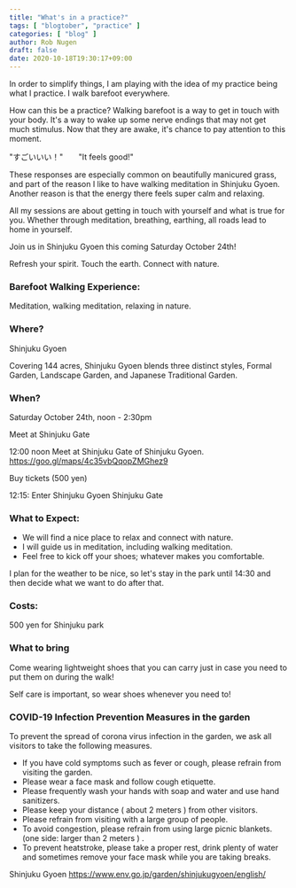 ```yaml
---
title: "What's in a practice?"
tags: [ "blogtober", "practice" ]
categories: [ "blog" ]
author: Rob Nugen
draft: false
date: 2020-10-18T19:30:17+09:00
---
```


In order to simplify things, I am playing with the idea of my practice
being what I practice.  I walk barefoot everywhere.

How can this be a practice?  Walking barefoot is a way to get in touch
with your body.  It's a way to wake up some nerve endings that may not
get much stimulus.  Now that they are awake, it's chance to pay
attention to this moment.

"すごいいい！"　　"It feels good!"

These responses are especially common on beautifully manicured grass,
and part of the reason I like to have walking meditation in Shinjuku
Gyoen.  Another reason is that the energy there feels super calm and relaxing.

All my sessions are about getting in touch with yourself and what is
true for you.  Whether through meditation, breathing, earthing, all
roads lead to home in yourself.

Join us in Shinjuku Gyoen this coming Saturday October 24th!

Refresh your spirit. Touch the earth. Connect with nature.

### Barefoot Walking Experience: ###

Meditation, walking meditation, relaxing in nature.

### Where? ###

Shinjuku Gyoen

Covering 144 acres, Shinjuku Gyoen blends three distinct styles, Formal Garden, Landscape Garden, and Japanese Traditional Garden.

### When? ###

Saturday October 24th, noon - 2:30pm

Meet at Shinjuku Gate

12:00 noon Meet at Shinjuku Gate of Shinjuku Gyoen. https://goo.gl/maps/4c35vbQqopZMGhez9

Buy tickets (500 yen)

12:15: Enter Shinjuku Gyoen Shinjuku Gate

### What to Expect: ###

* We will find a nice place to relax and connect with nature.
* I will guide us in meditation, including walking meditation.
* Feel free to kick off your shoes; whatever makes you comfortable.

I plan for the weather to be nice, so let's stay in the park until 14:30 and then decide what we want to do after that.

### Costs: ###

500 yen for Shinjuku park

### What to bring ###

Come wearing lightweight shoes that you can carry just in case you need to put them on during the walk!

Self care is important, so wear shoes whenever you need to!

### COVID-19 Infection Prevention Measures in the garden ###

To prevent the spread of corona virus infection in the garden, we ask all visitors to take the following measures.

* If you have cold symptoms such as fever or cough, please refrain from visiting the garden.
* Please wear a face mask and follow cough etiquette.
* Please frequently wash your hands with soap and water and use hand sanitizers.
* Please keep your distance ( about 2 meters ) from other visitors.
* Please refrain from visiting with a large group of people.
* To avoid congestion, please refrain from using large picnic blankets. (one side: larger than 2 meters ) .
* To prevent heatstroke, please take a proper rest, drink plenty of
water and sometimes remove your face mask while you are taking breaks.

Shinjuku Gyoen https://www.env.go.jp/garden/shinjukugyoen/english/
